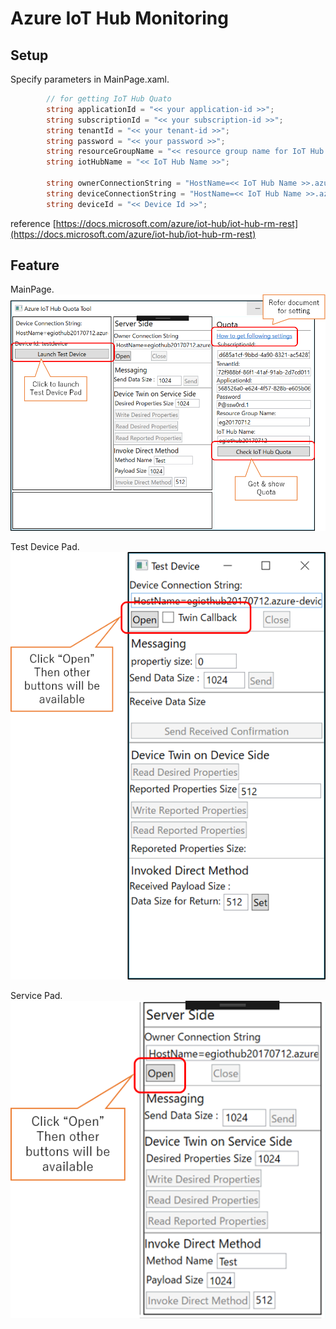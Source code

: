 # Azure IoT Hub Monitoring 
## Setup 
Specify parameters in MainPage.xaml. 
```cs
        // for getting IoT Hub Quato
        string applicationId = "<< your application-id >>";
        string subscriptionId = "<< your subscription-id >>";
        string tenantId = "<< your tenant-id >>";
        string password = "<< your password >>";
        string resourceGroupName = "<< resource group name for IoT Hub >>";
        string iotHubName = "<< IoT Hub Name >>";

        string ownerConnectionString = "HostName=<< IoT Hub Name >>.azure-devices.net;SharedAccessKeyName=iothubowner;SharedAccessKey=<< Share Access Key for iothubowner >>";
        string deviceConnectionString = "HostName=<< IoT Hub Name >>.azure-devices.net;DeviceId=<< DeviceId >>;SharedAccessKey=<< Shared Access Key for DeviceId >>";
        string deviceId = "<< Device Id >>";
```
reference [https://docs.microsoft.com/azure/iot-hub/iot-hub-rm-rest](https://docs.microsoft.com/azure/iot-hub/iot-hub-rm-rest)  

## Feature 
MainPage. 
![MainPage](images/MainPage.png) 

Test Device Pad. 
![TestDevice](images/TestDevicePad.png) 

Service Pad. 
![ServicePad](images/ServiceSidePad.png) 
